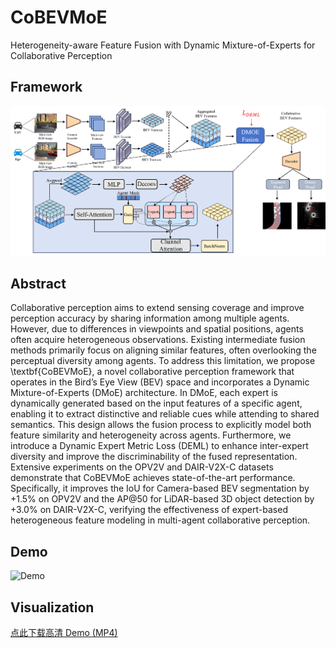 # CoBEVMoE
Heterogeneity-aware Feature Fusion with Dynamic Mixture-of-Experts for Collaborative Perception

## Framework
![框架图](framework.png)

## Abstract
Collaborative perception aims to extend sensing coverage and improve perception accuracy by sharing information among multiple agents. 
However, due to differences in viewpoints and spatial positions, agents often acquire heterogeneous observations. Existing intermediate fusion methods primarily focus on aligning similar features, often overlooking the perceptual diversity among agents. To address this limitation, we propose \textbf{CoBEVMoE}, a novel collaborative perception framework that operates in the Bird’s Eye View (BEV) space and incorporates a Dynamic Mixture-of-Experts (DMoE) architecture. In DMoE, each expert is dynamically generated based on the input features of a specific agent, enabling it to extract distinctive and reliable cues while attending to shared semantics. This design allows the fusion process to explicitly model both feature similarity and heterogeneity across agents. Furthermore, we introduce a Dynamic Expert Metric Loss (DEML) to enhance inter-expert diversity and improve the discriminability of the fused representation. Extensive experiments on the OPV2V and DAIR-V2X-C datasets demonstrate that CoBEVMoE achieves state-of-the-art performance. Specifically, it improves the IoU for Camera-based BEV segmentation by ${+}1.5\%$ on OPV2V and the AP@50 for LiDAR-based 3D object detection by ${+}3.0\%$ on DAIR-V2X-C, verifying the effectiveness of expert-based heterogeneous feature modeling in multi-agent collaborative perception.

## Demo
![Demo](demo_open.gif)

## Visualization
[点此下载高清 Demo (MP4)](demo_open.mp4)
